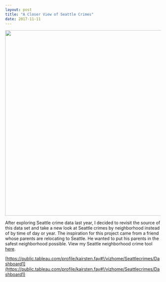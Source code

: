 ```yaml
---
layout: post
title: "A Closer View of Seattle Crimes"
date: 2017-11-11
---
```

<center><img src="http://maxpixel.freegreatpicture.com/static/photo/2x/City-Skyline-Seattle-Cityscape-Urban-Washington-870282.jpg" width="600 px" />
</center>
 
After exploring Seattle crime data last year, I decided to revisit the source of this data set and take a new look at Seattle crimes by neighborhood instead of by time of day or year. The inspiration for this project came from a friend whose parents are relocating to Seattle. He wanted to put his parents in the safest neighborhood possible. View my Seattle neighborhood crime tool [here](https://public.tableau.com/profile/kairsten.fay#!/vizhome/Seattlecrimes/Dashboard1).  
  
[https://public.tableau.com/profile/kairsten.fay#!/vizhome/Seattlecrimes/Dashboard1](https://public.tableau.com/profile/kairsten.fay#!/vizhome/Seattlecrimes/Dashboard1)

